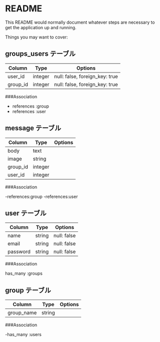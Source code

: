 # README

This README would normally document whatever steps are necessary to get the
application up and running.

Things you may want to cover:

## groups_users テーブル

| Column   | Type    | Options                        |
| -------- | ------- | ------------------------------ |
| user_id  | integer | null: false, foreign_key: true |
| group_id | integer | null: false, foreign_key: true |

###Association

- references :group
- references :user

## message テーブル

| Column   | Type    | Options |
| -------- | ------- | ------- |
| body     | text    |         |
| image    | string  |         |
| group_id | integer |         |
| user_id  | integer |         |

###Association

-references:group
-references:user

## user テーブル

| Column   | Type   | Options     |
| -------- | ------ | ----------- |
| name     | string | null: false |
| email    | string | null: false |
| password | string | null: false |

###Association

has_many :groups

## group テーブル

| Column     | Type   | Options |
| ---------- | ------ | ------- |
| group_name | string |         |

###Association

-has_many :users
